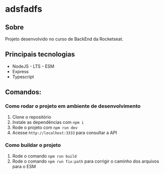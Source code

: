 #  adsfadfs

## Sobre 

Projeto desenvolvido no curso de BackEnd da Rocketseat.

## Principais tecnologias

- NodeJS - LTS - ESM
- Express
- Typescript

## Comandos:
### Como rodar o projeto em ambiente de desenvolvimento

1. Clone o repositório
2. Instale as dependências com `npm i`
3. Rode o projeto com `npm run dev`
4. Acesse `http://localhost:3333` para consultar a API

### Como buildar o projeto 

1. Rode o comando `npm run build`
2. Rode o comando `npm run fix:path` para corrigir o caminho dos arquivos para o ESM


